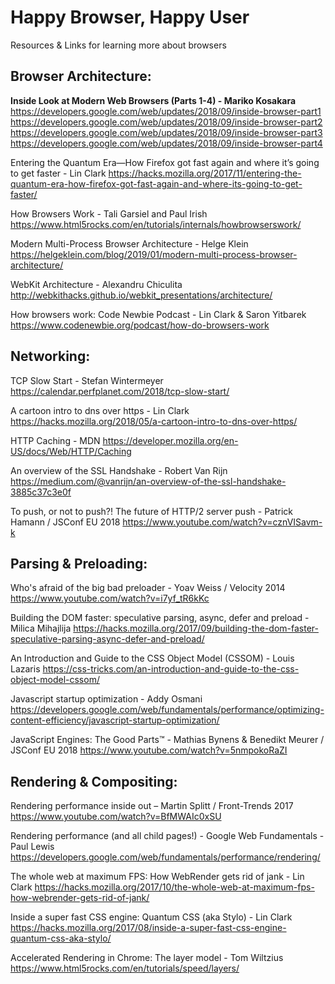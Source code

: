 # Happy Browser, Happy User
Resources &amp; Links for learning more about browsers

## Browser Architecture:

**Inside Look at Modern Web Browsers (Parts 1-4) - Mariko Kosakara**
https://developers.google.com/web/updates/2018/09/inside-browser-part1
https://developers.google.com/web/updates/2018/09/inside-browser-part2
https://developers.google.com/web/updates/2018/09/inside-browser-part3
https://developers.google.com/web/updates/2018/09/inside-browser-part4

Entering the Quantum Era—How Firefox got fast again and where it’s going to get faster - Lin Clark
https://hacks.mozilla.org/2017/11/entering-the-quantum-era-how-firefox-got-fast-again-and-where-its-going-to-get-faster/

How Browsers Work - Tali Garsiel and Paul Irish
https://www.html5rocks.com/en/tutorials/internals/howbrowserswork/

Modern Multi-Process Browser Architecture - Helge Klein
https://helgeklein.com/blog/2019/01/modern-multi-process-browser-architecture/

WebKit Architecture - Alexandru Chiculita
http://webkithacks.github.io/webkit_presentations/architecture/

How browsers work: Code Newbie Podcast - Lin Clark & Saron Yitbarek
https://www.codenewbie.org/podcast/how-do-browsers-work

## Networking:

TCP Slow Start - Stefan Wintermeyer
https://calendar.perfplanet.com/2018/tcp-slow-start/

A cartoon intro to dns over https - Lin Clark
https://hacks.mozilla.org/2018/05/a-cartoon-intro-to-dns-over-https/

HTTP Caching - MDN
https://developer.mozilla.org/en-US/docs/Web/HTTP/Caching

An overview of the SSL Handshake - Robert Van Rijn
https://medium.com/@vanrijn/an-overview-of-the-ssl-handshake-3885c37c3e0f

To push, or not to push?! The future of HTTP/2 server push - Patrick Hamann / JSConf EU 2018
https://www.youtube.com/watch?v=cznVISavm-k

## Parsing & Preloading:

Who's afraid of the big bad preloader - Yoav Weiss / Velocity 2014
https://www.youtube.com/watch?v=i7yf_tR6kKc

Building the DOM faster: speculative parsing, async, defer and preload - Milica Mihajlija
https://hacks.mozilla.org/2017/09/building-the-dom-faster-speculative-parsing-async-defer-and-preload/

An Introduction and Guide to the CSS Object Model (CSSOM) - Louis Lazaris
https://css-tricks.com/an-introduction-and-guide-to-the-css-object-model-cssom/

Javascript startup optimization - Addy Osmani
https://developers.google.com/web/fundamentals/performance/optimizing-content-efficiency/javascript-startup-optimization/

JavaScript Engines: The Good Parts™ - Mathias Bynens & Benedikt Meurer / JSConf EU 2018
https://www.youtube.com/watch?v=5nmpokoRaZI

## Rendering & Compositing:

Rendering performance inside out – Martin Splitt / Front-Trends 2017
https://www.youtube.com/watch?v=BfMWAIc0xSU

Rendering performance (and all child pages!) - Google Web Fundamentals - Paul Lewis
https://developers.google.com/web/fundamentals/performance/rendering/

The whole web at maximum FPS: How WebRender gets rid of jank - Lin Clark
https://hacks.mozilla.org/2017/10/the-whole-web-at-maximum-fps-how-webrender-gets-rid-of-jank/

Inside a super fast CSS engine: Quantum CSS (aka Stylo) - Lin Clark
https://hacks.mozilla.org/2017/08/inside-a-super-fast-css-engine-quantum-css-aka-stylo/

Accelerated Rendering in Chrome: The layer model - Tom Wiltzius
https://www.html5rocks.com/en/tutorials/speed/layers/
